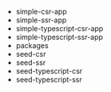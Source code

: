 - simple-csr-app
- simple-ssr-app
- simple-typescript-csr-app
- simple-typescript-ssr-app
- packages
- seed-csr
- seed-ssr
- seed-typescript-csr
- seed-typescript-ssr
